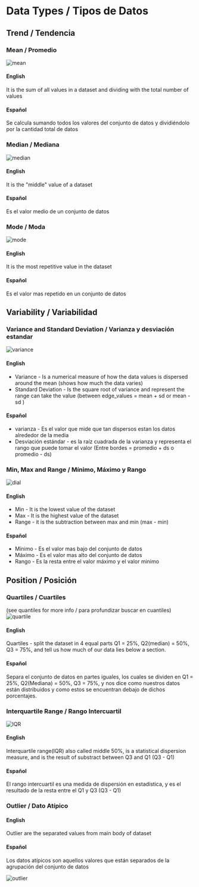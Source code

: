 # Data Types / Tipos de Datos

## Trend / Tendencia
### Mean / Promedio
![mean](https://pharmafactz.com/wp-content/uploads/2017/11/p2.png)
#### English
It is the sum of all values in a dataset and dividing with the total number of values 
#### Español
Se calcula sumando todos los valores del conjunto de datos y dividiéndolo por la cantidad total de datos

### Median / Mediana
![median](https://upload.wikimedia.org/wikipedia/commons/thumb/c/cf/Finding_the_median.png/1200px-Finding_the_median.png)
#### English
It is the "middle" value of a dataset
#### Español
Es el valor medio de un conjunto de datos

### Mode / Moda
![mode](https://www.wikihow.com/images/thumb/2/29/Find-Mean%2C-Median%2C-and-Mode-Step-7-Version-2.jpg/aid1660401-v4-728px-Find-Mean%2C-Median%2C-and-Mode-Step-7-Version-2.jpg)
#### English
It is the most repetitive value in the dataset
#### Español
Es el valor mas repetido en un conjunto de datos 

## Variability / Variabilidad
### Variance and Standard Deviation / Varianza y desviación estandar
![variance](http://statisticslectures.com/images/samplevarstd.gif)
#### English
- Variance - Is a numerical measure of how the data values is dispersed around the mean (shows how much the data varies)
- Standard Deviation - Is the square root of variance and represent the range can take the value (between edge_values = mean + sd or mean - sd )
#### Español
- varianza - Es el valor que mide que tan dispersos estan los datos alrededor de la media
- Desviación estándar - es la raíz cuadrada de la varianza y representa el rango que puede tomar el valor (Entre bordes = promedio + ds o promedio - ds)

### Min, Max and Range / Mínimo, Máximo y Rango
![dial](https://www.first5000.com.au/wp-content/uploads/2017/10/Dial-up-your-courage-4-1024x683-610x400.png)
#### English
- Min - It is the lowest value of the dataset
- Max - It is the highest value of the dataset
- Range - it is the subtraction between max and min (max - min)
#### Español
- Mínimo - Es el valor mas bajo del conjunto de datos
- Máximo - Es el valor mas alto del conjunto de datos
- Rango - Es la resta entre el valor máximo y el valor minimo

## Position / Posición 
### Quartiles / Cuartiles
(see quantiles for more info / para profundizar buscar en cuantiles)
![quartile](https://i.stack.imgur.com/L4GEM.png)
#### English
Quartiles - split the dataset in 4 equal parts Q1 = 25%, Q2(median) = 50%, Q3 = 75%, and tell us how much of our data lies below a section. 
#### Español
Separa el conjunto de datos en partes iguales, los cuales se dividen en Q1 = 25%, Q2(Mediana) = 50%, Q3 = 75%, y nos dice como nuestros datos están distribuidos y como estos se encuentran debajo de dichos porcentajes. 
### Interquartile Range / Rango Intercuartil
![IQR](https://i2.wp.com/makemeanalyst.com/wp-content/uploads/2017/05/IQR-1.png?resize=431%2C460)
#### English
Interquartile range(IQR) also called middle 50%, is a statistical dispersion measure, and is the result of substract between Q3 and Q1 (Q3 - Q1)
#### Español
El rango intercuartil es una medida de dispersión en estadística, y es el resultado de la resta entre el Q1 y Q3 (Q3 - Q1)
### Outlier / Dato Atípico
#### English
Outlier are the separated values from main body of dataset
#### Español
Los datos atípicos son aquellos valores que están separados de la agrupación del conjunto de datos

![outlier](https://baldscientist.files.wordpress.com/2013/02/outliers1.jpg)




